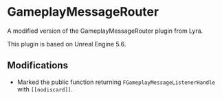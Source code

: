 # GameplayMessageRouter
A modified version of the GameplayMessageRouter plugin from Lyra.

This plugin is based on Unreal Engine 5.6.

## Modifications

- Marked the public function returning `FGameplayMessageListenerHandle` with `[[nodiscard]]`.
